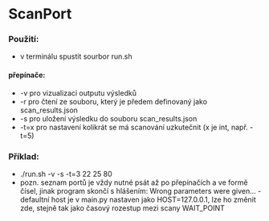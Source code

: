 # ScanPort
### Použití:
- v terminálu spustit sourbor run.sh
#### přepínače:
- -v pro vizualizaci outputu výsledků
- -r pro čtení ze souboru, který je předem definovaný jako scan_results.json
- -s pro uložení výsledku do souboru scan_results.json
- -t=x pro nastavení kolikrát se má scanování uzkutečnit (x je int, např. -t=5)


### Příklad:
- ./run.sh -v -s -t=3 22 25 80 
- pozn. seznam portů je vždy nutné psát až po přepínačích a ve formě čísel, jinak program skončí s hlášením: Wrong parameters were given...
-defaultní host je v main.py nastaven jako HOST=127.0.0.1, lze ho změnit zde, stejně tak jako časový rozestup mezi scany WAIT_POINT
